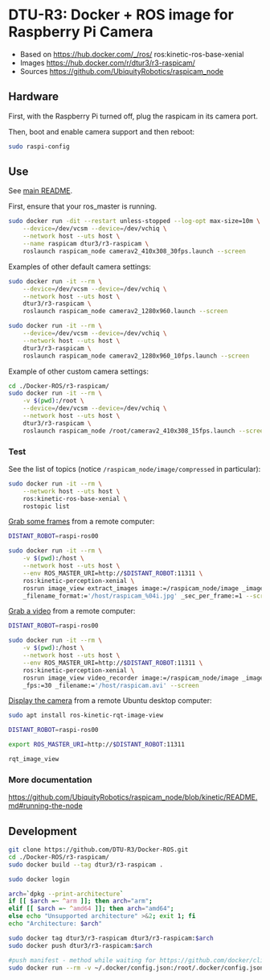 # DTU-R3: Docker + ROS image for Raspberry Pi Camera
* Based on https://hub.docker.com/_/ros/ ros:kinetic-ros-base-xenial
* Images https://hub.docker.com/r/dtur3/r3-raspicam/
* Sources https://github.com/UbiquityRobotics/raspicam_node

## Hardware

First, with the Raspberry Pi turned off, plug the raspicam in its camera port.

Then, boot and enable camera support and then reboot:

```sh
sudo raspi-config
```

## Use
See [main README](../README.md).

First, ensure that your ros_master is running.

```sh
sudo docker run -dit --restart unless-stopped --log-opt max-size=10m \
	--device=/dev/vcsm --device=/dev/vchiq \
	--network host --uts host \
	--name raspicam dtur3/r3-raspicam \
	roslaunch raspicam_node camerav2_410x308_30fps.launch --screen
```

Examples of other default camera settings: 

```sh
sudo docker run -it --rm \
	--device=/dev/vcsm --device=/dev/vchiq \
	--network host --uts host \
	dtur3/r3-raspicam \
	roslaunch raspicam_node camerav2_1280x960.launch --screen

sudo docker run -it --rm \
	--device=/dev/vcsm --device=/dev/vchiq \
	--network host --uts host \
	dtur3/r3-raspicam \
	roslaunch raspicam_node camerav2_1280x960_10fps.launch --screen
```

Example of other custom camera settings: 

```sh
cd ./Docker-ROS/r3-raspicam/
sudo docker run -it --rm \
	-v $(pwd):/root \
	--device=/dev/vcsm --device=/dev/vchiq \
	--network host --uts host \
	dtur3/r3-raspicam \
	roslaunch raspicam_node /root/camerav2_410x308_15fps.launch --screen
```

### Test
See the list of topics (notice `/raspicam_node/image/compressed` in particular):

```sh
sudo docker run -it --rm \
	--network host --uts host \
	ros:kinetic-ros-base-xenial \
	rostopic list
```

[Grab some frames](http://wiki.ros.org/image_view#image_view.2BAC8-diamondback.Tools) from a remote computer:

```sh
DISTANT_ROBOT=raspi-ros00

sudo docker run -it --rm \
	-v $(pwd):/host \
	--network host --uts host \
	--env ROS_MASTER_URI=http://$DISTANT_ROBOT:11311 \
	ros:kinetic-perception-xenial \
	rosrun image_view extract_images image:=/raspicam_node/image _image_transport:=compressed \
	_filename_format:='/host/raspicam_%04i.jpg' _sec_per_frame:=1 --screen
```

[Grab a video](http://wiki.ros.org/image_view#image_view.2BAC8-diamondback.Tools) from a remote computer:

```sh
DISTANT_ROBOT=raspi-ros00

sudo docker run -it --rm \
	-v $(pwd):/host \
	--network host --uts host \
	--env ROS_MASTER_URI=http://$DISTANT_ROBOT:11311 \
	ros:kinetic-perception-xenial \
	rosrun image_view video_recorder image:=/raspicam_node/image _image_transport:=compressed \
	_fps:=30 _filename:='/host/raspicam.avi' --screen
```

[Display the camera](http://wiki.ros.org/rqt_image_view) from a remote Ubuntu desktop computer:

```sh
sudo apt install ros-kinetic-rqt-image-view

DISTANT_ROBOT=raspi-ros00

export ROS_MASTER_URI=http://$DISTANT_ROBOT:11311

rqt_image_view
```

### More documentation

https://github.com/UbiquityRobotics/raspicam_node/blob/kinetic/README.md#running-the-node


## Development

```bash
git clone https://github.com/DTU-R3/Docker-ROS.git
cd ./Docker-ROS/r3-raspicam/
sudo docker build --tag dtur3/r3-raspicam .

sudo docker login

arch=`dpkg --print-architecture`
if [[ $arch =~ ^arm ]]; then arch="arm";
elif [[ $arch =~ ^amd64 ]]; then arch="amd64";
else echo "Unsupported architecture" >&2; exit 1; fi
echo "Architecture: $arch"

sudo docker tag dtur3/r3-raspicam dtur3/r3-raspicam:$arch
sudo docker push dtur3/r3-raspicam:$arch

#push manifest - method while waiting for https://github.com/docker/cli/pull/138
sudo docker run --rm -v ~/.docker/config.json:/root/.docker/config.json -v $(pwd):/host weshigbee/manifest-tool push from-spec /host/manifest.yaml
```
